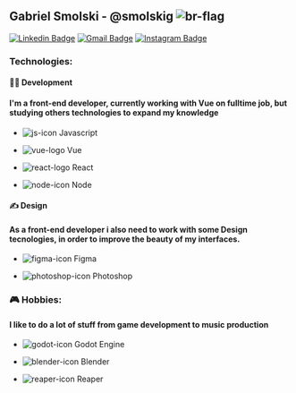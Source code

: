 ## Gabriel Smolski - @smolskig ![br-flag](https://user-images.githubusercontent.com/50807768/87238438-e759dd80-c3d8-11ea-82e1-075f09d5cba2.png)
[![Linkedin Badge](https://img.shields.io/badge/-LinkedIn-blue?style=flat&logo=Linkedin&logoColor=white&link=https://www.linkedin.com/in/smolskig/)](https://www.linkedin.com/in/smolskig/)
[![Gmail Badge](https://img.shields.io/badge/-Gmail-c14438?style=flat&logo=Gmail&logoColor=white&link=mailto:contatosmolski@gmail.com)](mailto:contatosmolski@gmail.com)
[![Instagram Badge](https://img.shields.io/badge/-Instagram-C13584?style=flat&labelColor=C13584&logo=instagram&logoColor=white&link=https://www.instagram.com/smolskig/)](https://www.instagram.com/smolskig/)

### Technologies:

#### 👨‍💻 Development
#### I'm a front-end developer, currently working with Vue on fulltime job, but studying others technologies to expand my knowledge

- ![js-icon](https://user-images.githubusercontent.com/50807768/87238504-7a931300-c3d9-11ea-883f-b9dd223e1e5f.png)  Javascript

- ![vue-logo](https://user-images.githubusercontent.com/50807768/87238469-22f4a780-c3d9-11ea-90d4-a8239a4198c9.png)  Vue

- ![react-logo](https://user-images.githubusercontent.com/50807768/88297175-fa708580-ccd5-11ea-92c3-4f35e64f1b85.png)  React

- ![node-icon](https://user-images.githubusercontent.com/50807768/88297165-f93f5880-ccd5-11ea-8a2d-f352de3fd9f7.png)  Node

#### ✍️ Design
#### As a front-end developer i also need to work with some Design tecnologies, in order to improve the beauty of my interfaces.

- ![figma-icon](https://user-images.githubusercontent.com/50807768/88301054-8edce700-ccda-11ea-8bae-311e951651fe.png) Figma

- ![photoshop-icon](https://user-images.githubusercontent.com/50807768/88301077-943a3180-ccda-11ea-96e6-df42208aaa01.png) Photoshop

### 🎮 Hobbies:
#### I like to do a lot of stuff from game development to music production 

- ![godot-icon](https://user-images.githubusercontent.com/50807768/88297157-f6446800-ccd5-11ea-8b00-1be26b0a3e89.png) Godot Engine

- ![blender-icon](https://user-images.githubusercontent.com/50807768/88301026-871d4280-ccda-11ea-8449-d9afffde1c13.png) Blender

- ![reaper-icon](https://user-images.githubusercontent.com/50807768/88301891-918c0c00-ccdb-11ea-9bdf-6c537fe7bee8.png) Reaper






